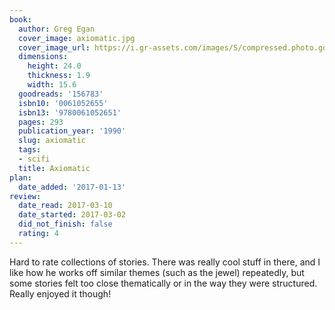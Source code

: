 ```yaml
---
book:
  author: Greg Egan
  cover_image: axiomatic.jpg
  cover_image_url: https://i.gr-assets.com/images/S/compressed.photo.goodreads.com/books/1287341765l/156783._SX98_.jpg
  dimensions:
    height: 24.0
    thickness: 1.9
    width: 15.6
  goodreads: '156783'
  isbn10: '0061052655'
  isbn13: '9780061052651'
  pages: 293
  publication_year: '1990'
  slug: axiomatic
  tags:
  - scifi
  title: Axiomatic
plan:
  date_added: '2017-01-13'
review:
  date_read: 2017-03-10
  date_started: 2017-03-02
  did_not_finish: false
  rating: 4
---
```


Hard to rate collections of stories. There was really cool stuff in there, and I like how he works off similar themes (such as the jewel) repeatedly, but some stories felt too close thematically or in the way they were structured. Really enjoyed it though!
